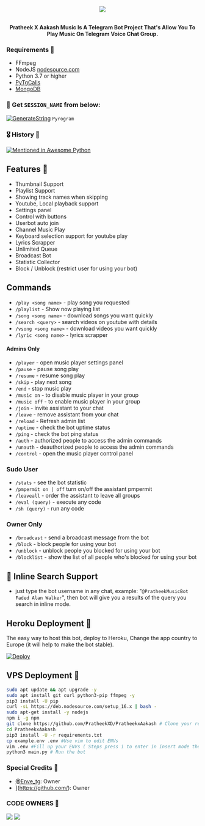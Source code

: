 <p align="center"><a href="https://t.me/pratheek06"><img src="https://github.com/PratheekXD/PratheekxAakash/blob/main/etc/PratheekXAakash.png"></a></p>
<p align="center">
    <br><b>Pratheek X Aakash  Music Is A Telegram Bot Project That's Allow You To Play Music On Telegram Voice Chat Group.</b><br>
</p>

</p>

<h3>Requirements 📝</h3>

- FFmpeg
- NodeJS [nodesource.com](https://nodesource.com/)
- Python 3.7 or higher
- [PyTgCalls](https://github.com/pytgcalls/pytgcalls)
- [MongoDB](https://cloud.mongodb.com/)

### 🧪 Get `SESSION_NAME` from below:

[![GenerateString](https://img.shields.io/badge/repl.it-generateString-yellowgreen)](https://replit.com/@PratheekXD/StringSession#main.py) ``Pyrogram``

### 🎖 History 💖

[![Mentioned in Awesome Python](https://awesome.re/mentioned-badge.svg)](https://github.com/PratheekXD)

## Features 🔮

- Thumbnail Support
- Playlist Support
- Showing track names when skipping
- Youtube, Local playback support
- Settings panel
- Control with buttons
- Userbot auto join
- Channel Music Play
- Keyboard selection support for youtube play
- Lyrics Scrapper
- Unlimited Queue
- Broadcast Bot
- Statistic Collector
- Block / Unblock (restrict user for using your bot)

## Commands 

- `/play <song name>` - play song you requested
- `/playlist` - Show now playing list
- `/song <song name>` - download songs you want quickly
- `/search <query>` - search videos on youtube with details
- `/vsong <song name>` - download videos you want quickly
- `/lyric <song name>` - lyrics scrapper

#### Admins Only 
- `/player` - open music player settings panel
- `/pause` - pause song play
- `/resume` - resume song play
- `/skip` - play next song
- `/end` - stop music play
- `/music on` - to disable music player in your group
- `/music off` - to enable music player in your group
- `/join` - invite assistant to your chat
- `/leave` - remove assistant from your chat
- `/reload` - Refresh admin list
- `/uptime` - check the bot uptime status
- `/ping` - check the bot ping status
- `/auth` - authorized people to access the admin commands
- `/unauth` - deauthorized people to access the admin commands
- `/control` - open the music player control panel

### Sudo User 
- `/stats` - see the bot statistic
- `/pmpermit on | off` turn on/off the assistant pmpermit
- `/leaveall` - order the assistant to leave all groups
- `/eval (query)` - execute any code
- `/sh (query)` - run any code

### Owner Only 
- `/broadcast` - send a broadcast message from the bot
- `/block` - block people for using your bot
- `/unblock` - unblock people you blocked for using your bot
- `/blocklist` - show the list of all people who's blocked for using your bot

## 🔎 Inline Search Support
- just type the bot username in any chat, example: "`@PratheekMusicBot Faded Alan Walker`", then bot will give you a results of the query you search in inline mode.

## Heroku Deployment 💜
The easy way to host this bot, deploy to Heroku, Change the app country to Europe (it will help to make the bot stable).

[![Deploy](https://www.herokucdn.com/deploy/button.svg)](https://heroku.com/deploy?template=https://github.com/PratheekXD/PratheekxAakash)

## VPS Deployment 📡

```sh
sudo apt update && apt upgrade -y
sudo apt install git curl python3-pip ffmpeg -y
pip3 install -U pip
curl -sL https://deb.nodesource.com/setup_16.x | bash -
sudo apt-get install -y nodejs
npm i -g npm
git clone https://github.com/PratheekXD/PratheekxAakash # Clone your repo.
cd PratheekxAakash
pip3 install -U -r requirements.txt
cp example.env .env #Use vim to edit ENVs
vim .env #Fill up your ENVs ( Steps press i to enter in insert mode then edit the file. Press Esc to exit the editing mode then type :wq! and press Enter key to save the file.)
python3 main.py # Run the bot
```

### Special Credits 💖
- [@Enve_tg](https://github.com/devellyf): Owner
- ](https://github.com/): Owner

### CODE OWNERS 🎑
<a href="https://t.me/pratheek06"><img src="https://img.shields.io/badge/Inbox-PRATHEEK%20XD-blue.svg?style=for-the-badge&logo=Telegram"></a> <a href="https://t.me/akshhhxx"><img src="https://img.shields.io/badge/Inbox-AAKASH%20-red.svg?style=for-the-badge&logo=Telegram"></a>
